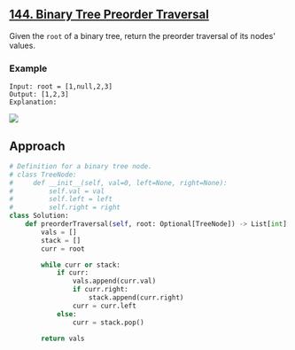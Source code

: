 ## [144. Binary Tree Preorder Traversal](https://leetcode.com/problems/binary-tree-preorder-traversal/description/?envType=problem-list-v2&envId=r27zde7r)

Given the `root` of a binary tree, return the preorder traversal of its nodes' values.

### Example

```
Input: root = [1,null,2,3]
Output: [1,2,3]
Explanation:
```

![](/content/leetcode/144-binary-tree-preorder-traversal/example-1.png)

## Approach

```python
# Definition for a binary tree node.
# class TreeNode:
#     def __init__(self, val=0, left=None, right=None):
#         self.val = val
#         self.left = left
#         self.right = right
class Solution:
    def preorderTraversal(self, root: Optional[TreeNode]) -> List[int]:
        vals = []
        stack = []
        curr = root

        while curr or stack:
            if curr:
                vals.append(curr.val)
                if curr.right:
                    stack.append(curr.right)
                curr = curr.left
            else:
                curr = stack.pop()

        return vals
```
